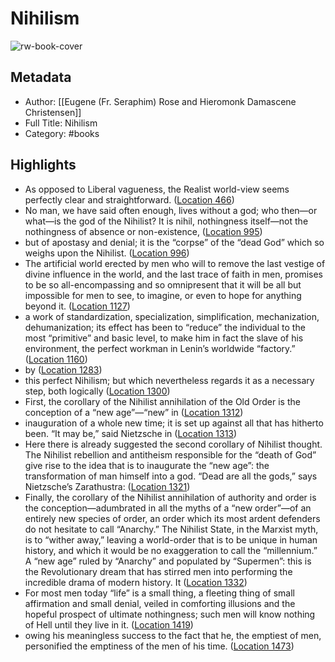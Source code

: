 # Nihilism

![rw-book-cover](https://m.media-amazon.com/images/I/71x7Q15SAxL._SY160.jpg)

## Metadata
- Author: [[Eugene (Fr. Seraphim) Rose and Hieromonk Damascene Christensen]]
- Full Title: Nihilism
- Category: #books

## Highlights
- As opposed to Liberal vagueness, the Realist world-view seems perfectly clear and straightforward. ([Location 466](https://readwise.io/to_kindle?action=open&asin=B09LZ4JDVN&location=466))
- No man, we have said often enough, lives without a god; who then—or what—is the god of the Nihilist? It is nihil, nothingness itself—not the nothingness of absence or non-existence, ([Location 995](https://readwise.io/to_kindle?action=open&asin=B09LZ4JDVN&location=995))
- but of apostasy and denial; it is the “corpse” of the “dead God” which so weighs upon the Nihilist. ([Location 996](https://readwise.io/to_kindle?action=open&asin=B09LZ4JDVN&location=996))
- The artificial world erected by men who will to remove the last vestige of divine influence in the world, and the last trace of faith in men, promises to be so all-encompassing and so omnipresent that it will be all but impossible for men to see, to imagine, or even to hope for anything beyond it. ([Location 1127](https://readwise.io/to_kindle?action=open&asin=B09LZ4JDVN&location=1127))
- a work of standardization, specialization, simplification, mechanization, dehumanization; its effect has been to “reduce” the individual to the most “primitive” and basic level, to make him in fact the slave of his environment, the perfect workman in Lenin’s worldwide “factory.” ([Location 1160](https://readwise.io/to_kindle?action=open&asin=B09LZ4JDVN&location=1160))
- by ([Location 1283](https://readwise.io/to_kindle?action=open&asin=B09LZ4JDVN&location=1283))
- this perfect Nihilism; but which nevertheless regards it as a necessary step, both logically ([Location 1300](https://readwise.io/to_kindle?action=open&asin=B09LZ4JDVN&location=1300))
- First, the corollary of the Nihilist annihilation of the Old Order is the conception of a “new age”—“new” in ([Location 1312](https://readwise.io/to_kindle?action=open&asin=B09LZ4JDVN&location=1312))
- inauguration of a whole new time; it is set up against all that has hitherto been. “It may be,” said Nietzsche in ([Location 1313](https://readwise.io/to_kindle?action=open&asin=B09LZ4JDVN&location=1313))
- Here there is already suggested the second corollary of Nihilist thought. The Nihilist rebellion and antitheism responsible for the “death of God” give rise to the idea that is to inaugurate the “new age”: the transformation of man himself into a god. “Dead are all the gods,” says Nietzsche’s Zarathustra: ([Location 1321](https://readwise.io/to_kindle?action=open&asin=B09LZ4JDVN&location=1321))
- Finally, the corollary of the Nihilist annihilation of authority and order is the conception—adumbrated in all the myths of a “new order”—of an entirely new species of order, an order which its most ardent defenders do not hesitate to call “Anarchy.” The Nihilist State, in the Marxist myth, is to “wither away,” leaving a world-order that is to be unique in human history, and which it would be no exaggeration to call the “millennium.” A “new age” ruled by “Anarchy” and populated by “Supermen”: this is the Revolutionary dream that has stirred men into performing the incredible drama of modern history. It ([Location 1332](https://readwise.io/to_kindle?action=open&asin=B09LZ4JDVN&location=1332))
- For most men today “life” is a small thing, a fleeting thing of small affirmation and small denial, veiled in comforting illusions and the hopeful prospect of ultimate nothingness; such men will know nothing of Hell until they live in it. ([Location 1419](https://readwise.io/to_kindle?action=open&asin=B09LZ4JDVN&location=1419))
- owing his meaningless success to the fact that he, the emptiest of men, personified the emptiness of the men of his time. ([Location 1473](https://readwise.io/to_kindle?action=open&asin=B09LZ4JDVN&location=1473))
